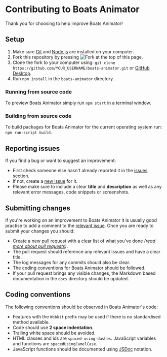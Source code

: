 # Contributing to Boats Animator

Thank you for choosing to help improve Boats Animator!

## Setup

1. Make sure [Git](https://git-scm.com/) and [Node.js](https://nodejs.org/) are installed on your computer.
2. Fork this repository by pressing ![Fork](https://camo.githubusercontent.com/07b3944af53da32b0cffe98152c45c46431a82f0/687474703a2f2f6938312e73657276696d672e636f6d2f752f6638312f31362f33332f30362f31312f666f726b6d6531322e706e67) at the top of this page.
3. Clone the fork to your computer using: `git clone https://github.com/YOUR_USERNAME/boats-animator.git` or [GitHub Desktop](https://desktop.github.com/).
4. Run `npm install` in the `boats-animator` directory.

### Running from source code

To preview Boats Animator simply run `npm start` in a terminal window.

### Building from source code

To build packages for Boats Animator for the current operating system run: `npm run-script build`.

## Reporting issues

If you find a bug or want to suggest an improvement:

- First check someone else hasn't already reported it in the [issues](https://github.com/charlielee/boats-animator/issues) section.
- If not, create a [new issue](https://github.com/charlielee/boats-animator/issues/new) for it.
- Please make sure to include a clear **title** and **description** as well as any relevant error messages, code snippets or screenshots.

## Submitting changes

If you're working on an improvement to Boats Animator it is usually good practise to add a comment to the [relevant issue](https://github.com/charlielee/boats-animator/issues). Once you are ready to submit your changes you should:

- Create a [new pull request](https://github.com/charlielee/boats-animator/pull/new/master) with a clear list of what you've done _([read more about pull requests](http://help.github.com/pull-requests/))_.
- The pull request should reference any relevant issues and have a clear title.
- The log messages for any commits should also be clear.
- The coding conventions for Boats Animator should be followed.
- If your pull request brings any visible changes, the Markdown based documentation in the `docs` directory should be updated.

## Coding conventions

The following conventions should be observed in Boats Animator's code:

- Features with the `Webkit` prefix may be used if there is no standardised method available.
- Code should use **2 space indentation**.
- Trailing white space should be avoided.
- HTML classes and ids are `spaced-using-dashes`. JavaScript variables and functions are `spacedUsingCamelCase`.
- JavaScript functions should be documented using [JSDoc](http://usejsdoc.org/about-getting-started.html) notation.
